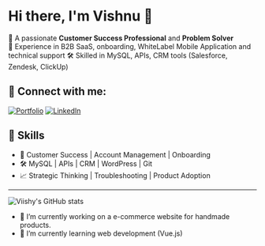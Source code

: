 # Hi there, I'm Vishnu 👋

🚀 A passionate **Customer Success Professional** and **Problem Solver**  
💼 Experience in B2B SaaS, onboarding, WhiteLabel Mobile Application and technical support 
🛠️ Skilled in MySQL, APIs, CRM tools (Salesforce, Zendesk, ClickUp)

## 🔗 Connect with me:
[![Portfolio](https://img.shields.io/badge/Portfolio-000?style=for-the-badge&logo=github&logoColor=white)](https://viishy.github.io/portfolio)
[![LinkedIn](https://img.shields.io/badge/LinkedIn-blue?style=for-the-badge&logo=linkedin)](https://www.linkedin.com/in/vishnu-kumar-787793297/)

## 🧰 Skills
- 💬 Customer Success | Account Management | Onboarding
- 🛠️ MySQL | APIs | CRM | WordPress | Git
- 📈 Strategic Thinking | Troubleshooting | Product Adoption

---

![Viishy's GitHub stats](https://github-readme-stats.vercel.app/api?username=Viishy&show_icons=true&theme=tokyonight)


- 🔭 I’m currently working on a e-commerce website for handmade products.
- 🌱 I’m currently learning web development (Vue.js)

